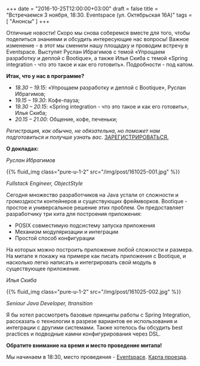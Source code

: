 +++
date = "2016-10-25T12:00:00+03:00"
draft = false
title = "Встречаемся 3 ноября, 18:30. Eventspace (ул. Октябрьская 16А)"
tags = [
	"Анонсы"
]
+++

Отличные новости! Скоро мы снова соберемся вместе для того, чтобы поделиться знаниями и обсудить интересующие нас вопросы! Важное изменение - в этот мы сменили нашу площадку и проводим встречу в Eventspace. Выступят Руслан Ибрагимов с темой «Упрощаем разработку и деплой с Bootique», а также Илья Скиба с темой «Spring integration - что это такое и как его готовить». Подробности - под катом.

<!--more-->

**Итак, что у нас в программе?**

* _18.30 – 19.15_: «Упрощаем разработку и деплой с Bootique», Руслан Ибрагимов;
* _19.15 – 19.30_: Кофе-пауза;
* _19.30 – 20.15_: «Spring integration - что это такое и как его готовить», Илья Скиба;
* _20.15 – 21.00_: Общение, кофе, печеньки;

*Регистрация, как обычно, не обязательна, но поможет нам подготовиться и получше узнать вас.* [ЗАРЕГИСТРИРОВАТЬСЯ.](https://docs.google.com/forms/d/e/1FAIpQLSc0ZixImWn93IxN87vi4IQ11HlKXEM8lROM29JOopWanSXSkw/viewform)

**О докладах:**

*Руслан Ибрагимов*

{{% fluid_img class="pure-u-1-2" src="/img/post/161025-001.jpg" %}}

*_Fullstack Engineer, ObjectStyle_*

Сегодня множество разработчиков на Java устали от сложности и громоздкости контейнеров и существующих фреймворков. Bootique - простое и универсальное решение этих проблем. Он предоставляет разработчику три кита для построения приложения:

 * POSIX совместимую подсистему запуска приложения
 * Механизм модуляризации и интеграции
 * Простой способ конфигурации

На которых можно построить приложение любой сложности и размера.
На митапе я покажу на примере как писать приложения с Bootique, и насколько легко написать и интегрировать свой модуль в существующее приложение.

*Илья Скиба*

{{% fluid_img class="pure-u-1-2" src="/img/post/161025-002.jpg" %}}

*_Seniour Java Developer, Itransition_*

Я бы хотел рассмотреть базовые принципы работы с Spring Integration, рассказать о технологии в разрезе вариантов ее использования и интеграции с другими системами. Также хотелось бы обсудить best practices и подводные камни конфигурирования через DSL.

**Обратите внимание на время и место проведение митапа!**

Мы начинаем в 18:30, место проведения - [Eventspace](http://eventspace.by/). [Карта проезда](http://eventspace.by/assets/img/map.png).